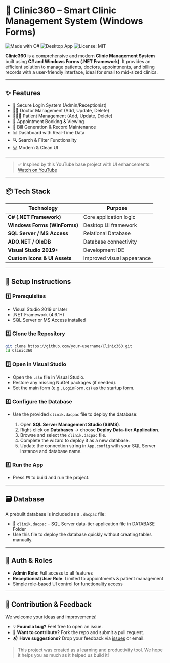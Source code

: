 
# 🏥 Clinic360 – Smart Clinic Management System (Windows Forms)

![Made with C#](https://img.shields.io/badge/Made%20with-C%23-blue?logo=csharp)
![Desktop App](https://img.shields.io/badge/Platform-Windows-lightgrey?logo=windows)
![License: MIT](https://img.shields.io/badge/License-MIT-green.svg)

**Clinic360** is a comprehensive and modern **Clinic Management System** built using **C# and Windows Forms (.NET Framework)**. It provides an efficient solution to manage patients, doctors, appointments, and billing records with a user-friendly interface, ideal for small to mid-sized clinics.

---

## ✨ Features

- 🔐 Secure Login System (Admin/Receptionist)
- 👨‍⚕️ Doctor Management (Add, Update, Delete)
- 🧑‍🤝‍🧑 Patient Management (Add, Update, Delete)
- 📅 Appointment Booking & Viewing
- 🧾 Bill Generation & Record Maintenance
- 📊 Dashboard with Real-Time Data
- 🔍 Search & Filter Functionality
- 💻 Modern & Clean UI

---


> ✅ Inspired by this YouTube base project with UI enhancements:  
[Watch on YouTube](https://www.youtube.com/watch?v=wPUBtU15nVI)

---

## 📦 Tech Stack

| Technology                  | Purpose                                  |
|-----------------------------|------------------------------------------|
| **C# (.NET Framework)**     | Core application logic                   |
| **Windows Forms (WinForms)**| Desktop UI framework                     |
| **SQL Server / MS Access**  | Relational Database                      |
| **ADO.NET / OleDB**         | Database connectivity                    |
| **Visual Studio 2019+**     | Development IDE                          |
| **Custom Icons & UI Assets**| Improved visual appearance               |

---

## 🔧 Setup Instructions

### 1️⃣ Prerequisites

- Visual Studio 2019 or later
- .NET Framework (4.6.1+)
- SQL Server or MS Access installed

### 2️⃣ Clone the Repository

```bash
git clone https://github.com/your-username/Clinic360.git
cd Clinic360
````

### 3️⃣ Open in Visual Studio

* Open the `.sln` file in Visual Studio.
* Restore any missing NuGet packages (if needed).
* Set the main form (e.g., `LoginForm.cs`) as the startup form.

### 4️⃣ Configure the Database


* Use the provided `clinik.dacpac` file to deploy the database:

  1. Open **SQL Server Management Studio (SSMS)**.
  2. Right-click on **Databases** → choose **Deploy Data-tier Application**.
  3. Browse and select the `clinik.dacpac` file.
  4. Complete the wizard to deploy it as a new database.
  5. Update the connection string in `App.config` with your SQL Server instance and database name.

### 5️⃣ Run the App

* Press `F5` to build and run the project.

---
## 🗃️ Database

A prebuilt database is included as a `.dacpac` file:

* 📁 `clinik.dacpac` – SQL Server data-tier application file in DATABASE Folder
* Use this file to deploy the database quickly without creating tables manually.
---

## 🔐 Auth & Roles

* **Admin Role**: Full access to all features
* **Receptionist/User Role**: Limited to appointments & patient management
* Simple role-based UI control for functionality access

---
## 🙌 Contribution & Feedback

We welcome your ideas and improvements!

* 💡 **Found a bug?** Feel free to open an issue.
* 🌟 **Want to contribute?** Fork the repo and submit a pull request.
* 📬 **Have suggestions?** Drop your feedback via [issues](https://github.com/your-username/Clinic360/issues) or email.

> This project was created as a learning and productivity tool. We hope it helps you as much as it helped us build it!
